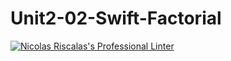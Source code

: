 # Unit2-02-Swift-Factorial
[![Nicolas Riscalas's Professional Linter](https://github.com/ICS4U-Programming-NicolasR/Unit2-02-Swift-Factorial/actions/workflows/main.yml/badge.svg)](https://github.com/ICS4U-Programming-NicolasR/Unit2-02-Swift-Factorial/actions/workflows/main.yml)
